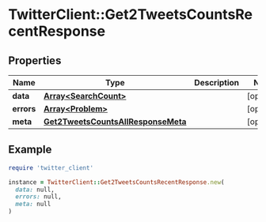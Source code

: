 # TwitterClient::Get2TweetsCountsRecentResponse

## Properties

| Name | Type | Description | Notes |
| ---- | ---- | ----------- | ----- |
| **data** | [**Array&lt;SearchCount&gt;**](SearchCount.md) |  | [optional] |
| **errors** | [**Array&lt;Problem&gt;**](Problem.md) |  | [optional] |
| **meta** | [**Get2TweetsCountsAllResponseMeta**](Get2TweetsCountsAllResponseMeta.md) |  | [optional] |

## Example

```ruby
require 'twitter_client'

instance = TwitterClient::Get2TweetsCountsRecentResponse.new(
  data: null,
  errors: null,
  meta: null
)
```


